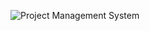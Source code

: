 ![Project Management System]([https://jumpshare.com/s/fBrihJI018on50Kz6DUr](https://github.com/AsharAmir/meeting-minutes-transcriber/blob/main/demo.gif))
